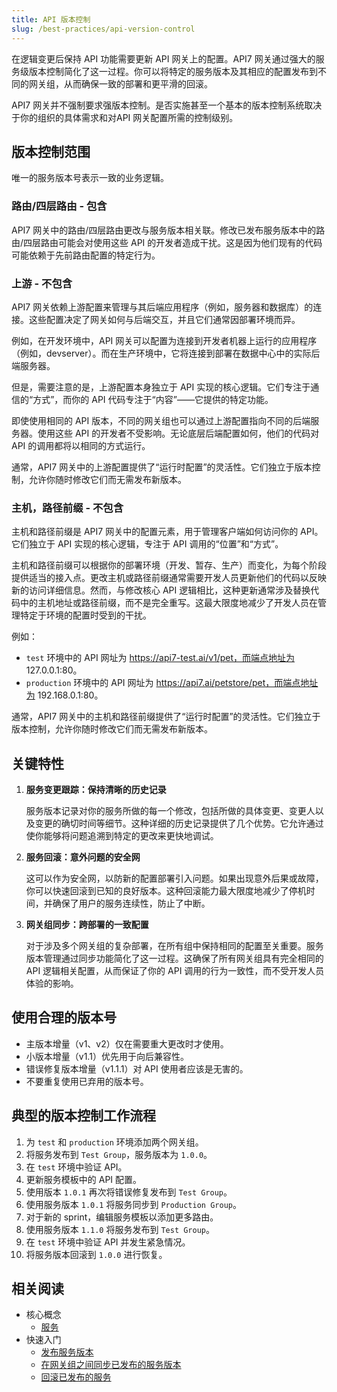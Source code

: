 ```yaml
---
title: API 版本控制
slug: /best-practices/api-version-control
---
```


在逻辑变更后保持 API 功能需要更新 API 网关上的配置。API7 网关通过强大的服务级版本控制简化了这一过程。你可以将特定的服务版本及其相应的配置发布到不同的网关组，从而确保一致的部署和更平滑的回滚。

API7 网关并不强制要求强版本控制。是否实施甚至一个基本的版本控制系统取决于你的组织的具体需求和对API 网关配置所需的控制级别。

## 版本控制范围

唯一的服务版本号表示一致的业务逻辑。

### 路由/四层路由 - 包含

API7 网关中的路由/四层路由更改与服务版本相关联。修改已发布服务版本中的路由/四层路由可能会对使用这些 API 的开发者造成干扰。这是因为他们现有的代码可能依赖于先前路由配置的特定行为。

### 上游 - 不包含

API7 网关依赖上游配置来管理与其后端应用程序（例如，服务器和数据库）的连接。这些配置决定了网关如何与后端交互，并且它们通常因部署环境而异。

例如，在开发环境中，API 网关可以配置为连接到开发者机器上运行的应用程序（例如，devserver）。而在生产环境中，它将连接到部署在数据中心中的实际后端服务器。

但是，需要注意的是，上游配置本身独立于 API 实现的核心逻辑。它们专注于通信的“方式”，而你的 API 代码专注于“内容”——它提供的特定功能。

即使使用相同的 API 版本，不同的网关组也可以通过上游配置指向不同的后端服务器。使用这些 API 的开发者不受影响。无论底层后端配置如何，他们的代码对 API 的调用都将以相同的方式运行。

通常，API7 网关中的上游配置提供了“运行时配置”的灵活性。它们独立于版本控制，允许你随时修改它们而无需发布新版本。

### 主机，路径前缀 - 不包含

主机和路径前缀是 API7 网关中的配置元素，用于管理客户端如何访问你的 API。它们独立于 API 实现的核心逻辑，专注于 API 调用的“位置”和“方式”。

主机和路径前缀可以根据你的部署环境（开发、暂存、生产）而变化，为每个阶段提供适当的接入点。更改主机或路径前缀通常需要开发人员更新他们的代码以反映新的访问详细信息。然而，与修改核心 API 逻辑相比，这种更新通常涉及替换代码中的主机地址或路径前缀，而不是完全重写。这最大限度地减少了开发人员在管理特定于环境的配置时受到的干扰。

例如：

-   `test` 环境中的 API 网址为 https://api7-test.ai/v1/pet，而端点地址为 127.0.0.1:80。
-   `production` 环境中的 API 网址为 https://api7.ai/petstore/pet，而端点地址为 192.168.0.1:80。

通常，API7 网关中的主机和路径前缀提供了“运行时配置”的灵活性。它们独立于版本控制，允许你随时修改它们而无需发布新版本。

## 关键特性

1.  **服务变更跟踪：保持清晰的历史记录**

    服务版本记录对你的服务所做的每一个修改，包括所做的具体变更、变更人以及变更的确切时间等细节。这种详细的历史记录提供了几个优势。它允许通过使你能够将问题追溯到特定的更改来更快地调试。

2.  **服务回滚：意外问题的安全网**

    这可以作为安全网，以防新的配置部署引入问题。如果出现意外后果或故障，你可以快速回滚到已知的良好版本。这种回滚能力最大限度地减少了停机时间，并确保了用户的服务连续性，防止了中断。

3.  **网关组同步：跨部署的一致配置**

    对于涉及多个网关组的复杂部署，在所有组中保持相同的配置至关重要。服务版本管理通过同步功能简化了这一过程。这确保了所有网关组具有完全相同的 API 逻辑相关配置，从而保证了你的 API 调用的行为一致性，而不受开发人员体验的影响。

## 使用合理的版本号

* 主版本增量（v1、v2）仅在需要重大更改时才使用。
* 小版本增量（v1.1）优先用于向后兼容性。
* 错误修复版本增量（v1.1.1）对 API 使用者应该是无害的。
* 不要重复使用已弃用的版本号。

## 典型的版本控制工作流程

1.  为 `test` 和 `production` 环境添加两个网关组。
2.  将服务发布到 `Test Group`，服务版本为 `1.0.0`。
3.  在 `test` 环境中验证 API。
4.  更新服务模板中的 API 配置。
5.  使用版本 `1.0.1` 再次将错误修复发布到 `Test Group`。
6.  使用服务版本 `1.0.1` 将服务同步到 `Production Group`。
7.  对于新的 sprint，编辑服务模板以添加更多路由。
8.  使用服务版本 `1.1.0` 将服务发布到 `Test Group`。
9.  在 `test` 环境中验证 API 并发生紧急情况。
10. 将服务版本回滚到 `1.0.0` 进行恢复。

## 相关阅读

* 核心概念 
    * [服务](../key-concepts/services.md)
* 快速入门
  * [发布服务版本](../getting-started/publish-service.md)
  * [在网关组之间同步已发布的服务版本](../getting-started/sync-service.md)
  * [回滚已发布的服务](../getting-started/rollback-service.md)
